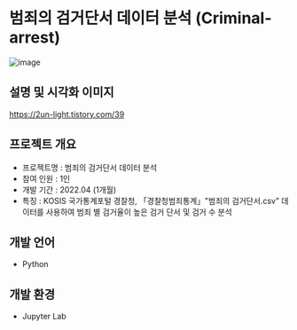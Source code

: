 # 범죄의 검거단서 데이터 분석 (Criminal-arrest)
![image](https://user-images.githubusercontent.com/82020828/222193623-6a38e2b8-0b2a-4267-820f-9383786a2d1c.png)


## 설명 및 시각화 이미지
https://2un-light.tistory.com/39


## 프로젝트 개요
- 프로젝트명 : 범죄의 검거단서 데이터 분석
- 참여 인원 : 1인
- 개발 기간 : 2022.04 (1개월)
- 특징 :  KOSIS 국가통계포털 경찰청, 「경찰청범죄통계」"범죄의 검거단서.csv" 데이터를 사용하여 범죄 별 검거율이 높은 검거 단서 및 검거 수 분석

## 개발 언어
- Python

## 개발 환경
- Jupyter Lab
